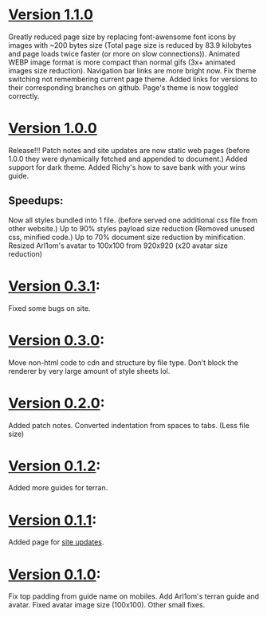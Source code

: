 # [Version 1.1.0](https://github.com/MadProbe/zerg-wars-guide)
Greatly reduced page size by replacing font-awensome font icons by images with ~200 bytes size 
(Total page size is reduced by 83.9 kilobytes and page loads twice faster (or more on slow connections)).
Animated WEBP image format is more compact than normal gifs (3x+ animated images size reduction).
Navigation bar links are more bright now.
Fix theme switching not remembering current page theme.
Added links for versions to their corresponding branches on github.
Page's theme is now toggled correctly.

# [Version 1.0.0](https://github.com/MadProbe/zerg-wars-guide/tree/1.0.0)
Release!!!
Patch notes and site updates are now static web pages
(before 1.0.0 they were dynamically fetched and appended to document.)
Added support for dark theme.
Added Richy's how to save bank with your wins guide.
<!-- Added licence for my code -->
## Speedups:
Now all styles bundled into 1 file.
(before served one additional css file from other website.)
Up to 90% styles payload size reduction
(Removed unused css, minified code.)
Up to 70% document size reduction by minification.
Resized Arl1om's avatar to 100x100 from 920x920
(x20 avatar size reduction)

# [Version 0.3.1](https://github.com/MadProbe/zerg-wars-guide/tree/0.3.1):
Fixed some bugs on site.

# [Version 0.3.0](https://github.com/MadProbe/zerg-wars-guide/tree/0.3.0):
Move non-html code to cdn and structure by file type.
Don't block the renderer by very large amount of style sheets lol.

# [Version 0.2.0](https://github.com/MadProbe/zerg-wars-guide/tree/0.2.0):
Added patch notes.
Converted indentation from spaces to tabs. (Less file size)

# [Version 0.1.2](https://github.com/MadProbe/zerg-wars-guide/tree/0.1.2):
Added more guides for terran.

# [Version 0.1.1](https://github.com/MadProbe/zerg-wars-guide/tree/0.1.1):
Added page for [site updates](https://madprobe.github.io/zerg-wars-guide/site-updates.html).

# [Version 0.1.0](https://github.com/MadProbe/zerg-wars-guide/tree/0.1.0):
Fix top padding from guide name on mobiles.
Add Arl1om's terran guide and avatar.
Fixed avatar image size (100x100).
Other small fixes.
